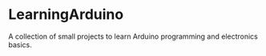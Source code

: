 # LearningArduino
A collection of small projects to learn Arduino programming and electronics basics.
